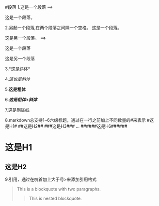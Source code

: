 #段落
1.这是一个段落
==><p>这是一个段落。</p>

2.另起一个段落,在两个段落之间隔一个空格。
  这是一个段落。

  这是另一个段落。
==><p>这是一个段落</p>
   <p>这是另一个段落</p>
3.*这是斜体*

4._这也是斜体_

5.**这是粗体**

6.***这是粗体+斜体***

7.~~这是删除线~~

8.markdown总支持1~6六级标题，通过在一行之前加上不同数量的#来表示
#这是H1#
##这是H2##
###这是H3###
...
######这是H6######

这是H1
======
这是H2
------

9.引用，通过在吭首加上大于号>来添加引用格式
>This is a blockquote with two paragraphs.
>>This is nested blockquote. 